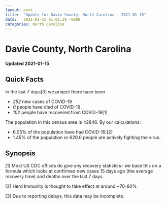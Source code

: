 ```yaml
---
layout: post
title:  "Update for Davie County, North Carolina - 2021-01-15"
date:   2021-01-15 01:01:29 -0600
categories: North Carolina
---
```


# Davie County, North Carolina
#### Updated 2021-01-15

## Quick Facts

In the last 7 days[3] we project there have been
- *252* new cases of COVID-19
- *0* people have died of COVID-19
- *102* people have recovered from COVID-19[1]

The population in this census area is 42846. By our calculations:
- 6.05% of the population have had COVID-19.[2]
- 1.45% of the population or 620.0 people are actively fighting the virus.

## Synopsis




[1] Most US CDC offices do give any recovery statistics- we base this on a formula which looks at confirmed new cases
15 days ago (the average recovery time) and deaths over the last 7 days.

[2] Herd Immunity is thought to take effect at around ~70-80%

[3] Due to reporting delays, this data may be incomplete.
 
    